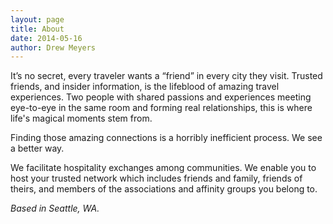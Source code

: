 ```yaml
---
layout: page
title: About
date: 2014-05-16
author: Drew Meyers
---
```


It’s no secret, every traveler wants a “friend” in every city they visit. Trusted friends, and insider information, is the lifeblood of amazing travel experiences. Two people with shared passions and experiences meeting eye-to-eye in the same room and forming real relationships, this is where life's magical moments stem from.

Finding those amazing connections is a horribly inefficient process. We see a better way.

We facilitate hospitality exchanges among communities.  We enable you to host your trusted network which includes friends and family, friends of theirs, and members of the associations and affinity groups you belong to.

*Based in Seattle, WA.*

